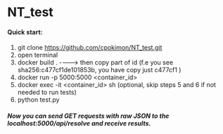 # NT_test

#### Quick start:
 
  1. git clone https://github.com/cpokimon/NT_test.git
  2. open terminal
  3. docker build .  ----> then copy part of id (f.e you see sha256:c477cf1de101853b, you have copy just c477cf1 )
  4. docker run -p 5000:5000 <container_id>
  5. docker exec -it <container_id> sh (optional, skip steps 5 and 6 if not needed to run tests)
  6. python test.py 
  
##### Now you can send GET requests with raw JSON to the localhost:5000/api/resolve and receive results.
